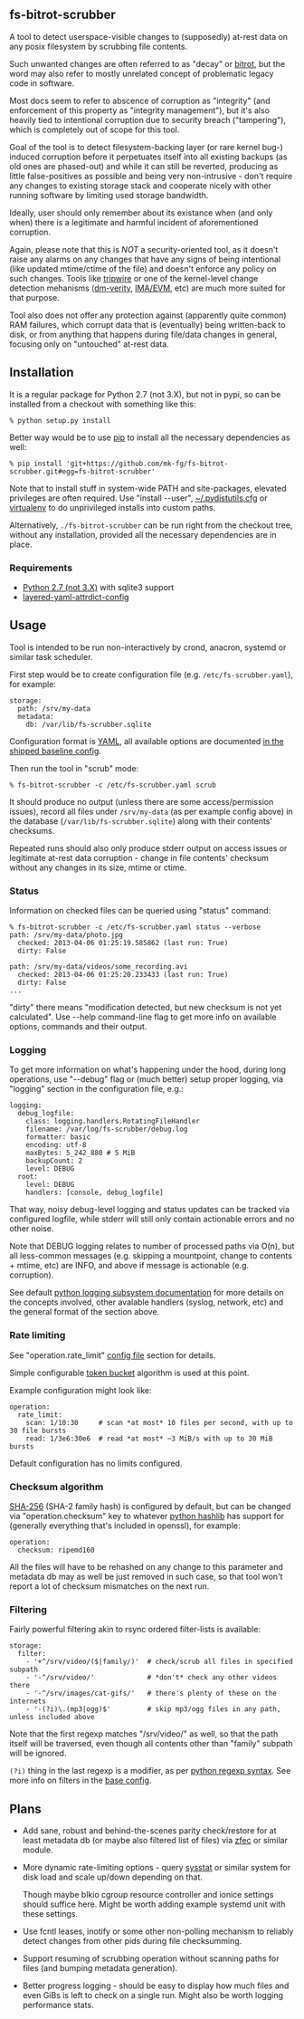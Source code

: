 fs-bitrot-scrubber
--------------------

A tool to detect userspace-visible changes to (supposedly) at-rest data on any
posix filesystem by scrubbing file contents.

Such unwanted changes are often referred to as "decay" or
[bitrot](http://en.wikipedia.org/wiki/Bit_rot#Decay_of_storage_media), but the
word may also refer to mostly unrelated concept of problematic legacy code in
software.

Most docs seem to refer to abscence of corruption as "integrity" (and
enforcement of this property as "integrity management"), but it's also heavily
tied to intentional corruption due to security breach ("tampering"), which is
completely out of scope for this tool.

Goal of the tool is to detect filesystem-backing layer (or rare kernel bug-)
induced corruption before it perpetuates itself into all existing backups (as
old ones are phased-out) and while it can still be reverted, producing as little
false-positives as possible and being very non-intrusive - don't require any
changes to existing storage stack and cooperate nicely with other running
software by limiting used storage bandwidth.

Ideally, user should only remember about its existance when (and only when)
there is a legitimate and harmful incident of aforementioned corruption.

Again, please note that this is *NOT* a security-oriented tool, as it doesn't
raise any alarms on any changes that have any signs of being intentional (like
updated mtime/ctime of the file) and doesn't enforce any policy on such changes.
Tools like [tripwire](http://sourceforge.net/projects/tripwire/) or one of the
kernel-level change detection mehanisms
([dm-verity](https://code.google.com/p/cryptsetup/wiki/DMVerity),
[IMA/EVM](http://linux-ima.sourceforge.net/), etc) are much more suited for that
purpose.

Tool also does not offer any protection against (apparently quite common) RAM
failures, which corrupt data that is (eventually) being written-back to disk, or
from anything that happens during file/data changes in general, focusing only on
"untouched" at-rest data.



Installation
--------------------

It is a regular package for Python 2.7 (not 3.X), but not in pypi, so can be
installed from a checkout with something like this:

	% python setup.py install

Better way would be to use [pip](http://pip-installer.org/) to install all the
necessary dependencies as well:

	% pip install 'git+https://github.com/mk-fg/fs-bitrot-scrubber.git#egg=fs-bitrot-scrubber'

Note that to install stuff in system-wide PATH and site-packages, elevated
privileges are often required.
Use "install --user",
[~/.pydistutils.cfg](http://docs.python.org/install/index.html#distutils-configuration-files)
or [virtualenv](http://pypi.python.org/pypi/virtualenv) to do unprivileged
installs into custom paths.

Alternatively, `./fs-bitrot-scrubber` can be run right from the checkout tree,
without any installation, provided all the necessary dependencies are in place.


### Requirements

* [Python 2.7 (not 3.X)](http://python.org) with sqlite3 support
* [layered-yaml-attrdict-config](https://github.com/mk-fg/layered-yaml-attrdict-config)



Usage
--------------------

Tool is intended to be run non-interactively by crond, anacron, systemd or
similar task scheduler.

First step would be to create configuration file (e.g. `/etc/fs-scrubber.yaml`),
for example:

	storage:
	  path: /srv/my-data
	  metadata:
	    db: /var/lib/fs-scrubber.sqlite

Configuration format is [YAML](https://en.wikipedia.org/wiki/YAML), all
available options are documented [in the shipped baseline
config](https://github.com/mk-fg/fs-bitrot-scrubber/blob/master/fs_bitrot_scrubber/core.yaml).

Then run the tool in "scrub" mode:

	% fs-bitrot-scrubber -c /etc/fs-scrubber.yaml scrub

It should produce no output (unless there are some access/permission issues),
record all files under `/srv/my-data` (as per example config above) in the
database (`/var/lib/fs-scrubber.sqlite`) along with their contents' checksums.

Repeated runs should also only produce stderr output on access issues or
legitimate at-rest data corruption - change in file contents' checksum without
any changes in its size, mtime or ctime.


### Status

Information on checked files can be queried using "status" command:

	% fs-bitrot-scrubber -c /etc/fs-scrubber.yaml status --verbose
	path: /srv/my-data/photo.jpg
	  checked: 2013-04-06 01:25:19.585862 (last run: True)
	  dirty: False

	path: /srv/my-data/videos/some_recording.avi
	  checked: 2013-04-06 01:25:20.233433 (last run: True)
	  dirty: False
	...

"dirty" there means "modification detected, but new checksum is not yet
calculated".
Use --help command-line flag to get more info on available options, commands and
their output.


### Logging

To get more information on what's happening under the hood, during long
operations, use "--debug" flag or (much better) setup proper logging, via
"logging" section in the configuration file, e.g.:

	logging:
	  debug_logfile:
	    class: logging.handlers.RotatingFileHandler
	    filename: /var/log/fs-scrubber/debug.log
	    formatter: basic
	    encoding: utf-8
	    maxBytes: 5_242_880 # 5 MiB
	    backupCount: 2
	    level: DEBUG
	  root:
	    level: DEBUG
	    handlers: [console, debug_logfile]

That way, noisy debug-level logging and status updates can be tracked via
configured logfile, while stderr will still only contain actionable errors and
no other noise.

Note that DEBUG logging relates to number of processed paths via O(n), but all
less-common messages (e.g. skipping a mountpoint, change to contents + mtime,
etc) are INFO, and above if message is actionable (e.g. corruption).

See default [python logging subsystem
documentation](http://docs.python.org/library/logging.config.html) for more
details on the concepts involved, other avalable handlers (syslog, network, etc)
and the general format of the section above.


### Rate limiting

See "operation.rate_limit" [config
file](https://github.com/mk-fg/fs-bitrot-scrubber/blob/master/fs_bitrot_scrubber/core.yaml)
section for details.

Simple configurable [token bucket](https://en.wikipedia.org/wiki/Token_Bucket)
algorithm is used at this point.

Example configuration might look like:

	operation:
	  rate_limit:
	    scan: 1/10:30     # scan *at most* 10 files per second, with up to 30 file bursts
	    read: 1/3e6:30e6  # read *at most* ~3 MiB/s with up to 30 MiB bursts

Default configuration has no limits configured.


### Checksum algorithm

[SHA-256](http://en.wikipedia.org/wiki/Sha256) (SHA-2 family hash) is configured
by default, but can be changed via "operation.checksum" key to whatever [python
hashlib](http://docs.python.org/2/library/hashlib.html) has support for
(generally everything that's included in openssl), for example:

	operation:
	  checksum: ripemd160

All the files will have to be rehashed on any change to this parameter and
metadata db may as well be just removed in such case, so that tool won't report
a lot of checksum mismatches on the next run.


### Filtering

Fairly powerful filtering akin to rsync ordered filter-lists is available:

	storage:
	  filter:
	    - '+^/srv/video/($|family/)'  # check/scrub all files in specified subpath
	    - '-^/srv/video/'             # *don't* check any other videos there
	    - '-^/srv/images/cat-gifs/'   # there's plenty of these on the internets
	    - '-(?i)\.(mp3|ogg)$'         # skip mp3/ogg files in any path, unless included above

Note that the first regexp matches "/srv/video/" as well, so that the path
itself will be traversed, even though all contents other than "family" subpath
will be ignored.

`(?i)` thing in the last regexp is a modifier, as per [python regexp
syntax](http://docs.python.org/2/library/re.html#regular-expression-syntax).
See more info on filters in the [base
config](https://github.com/mk-fg/fs-bitrot-scrubber/blob/master/fs_bitrot_scrubber/core.yaml).



Plans
--------------------

- Add sane, robust and behind-the-scenes parity check/restore for at least
	metadata db (or maybe also filtered list of files) via
	[zfec](https://tahoe-lafs.org/trac/zfec) or similar module.

- More dynamic rate-limiting options - query
	[sysstat](http://sebastien.godard.pagesperso-orange.fr/) or similar system for
	disk load and scale up/down depending on that.

	Though maybe blkio cgroup resource controller and ionice settings should
	suffice here.
	Might be worth adding example systemd unit with these settings.

- Use fcntl leases, inotify or some other non-polling mechanism to reliably
	detect changes from other pids during file checksumming.

- Support resuming of scrubbing operation without scanning paths for files (and
	bumping metadata generation).

- Better progress logging - should be easy to display how much files and even
	GiBs is left to check on a single run.
	Might also be worth logging performance stats.
